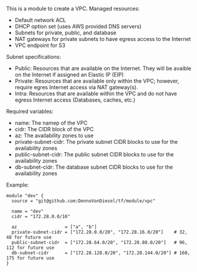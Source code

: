 This is a module to create a VPC. Managed resources:

- Default network ACL
- DHCP option set (uses AWS provided DNS servers)
- Subnets for private, public, and database
- NAT gateways for private subnets to have egress access to the Internet
- VPC endpoint for S3

Subnet specifications:

- Public: Resources that are available on the Internet. They will be avaible on the Internet if assigned an Elastic IP (EIP)
- Private: Resources that are available only within the VPC; however, require egres Internet access via NAT gateway(s).
- Intra: Resources that are available within the VPC and do not have egress Internet access (Databases, caches, etc.)

Required variables:

- name: The namep of the VPC
- cidr: The CIDR block of the VPC
- az: The availability zones to use
- private-subnet-cidr: The private subnet CIDR blocks to use for the availability zones
- public-subnet-cidr: The public subnet CIDR blocks to use for the availability zones
- db-subnet-cidr: The database subnet CIDR blocks to use for the availability zones

Example:

```
module "dev" {
  source = "git@github.com:DennoVonDiesel/tf/module/vpc"

  name = "dev"
  cidr = "172.28.0.0/16"

  az                  = ["a", "b"]
  private-subnet-cidr = ["172.28.0.0/20", "172.28.16.0/20"]    # 32, 48 for future use
  public-subnet-cidr  = ["172.28.64.0/20", "172.28.80.0/20"]   # 96, 112 for future use
  db-subnet-cidr      = ["172.28.128.0/20", "172.28.144.0/20"] # 160, 175 for future use 
}
```
